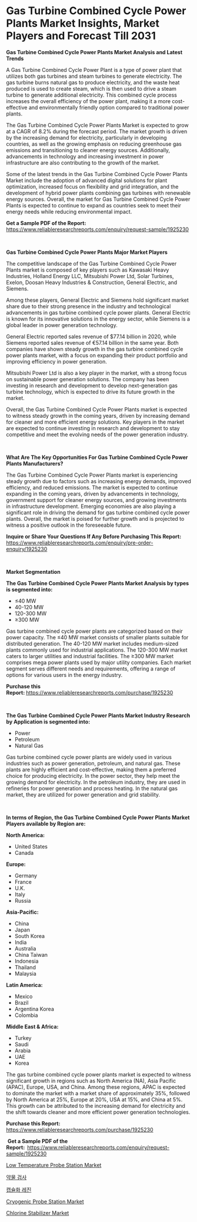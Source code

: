 <p><h1>Gas Turbine Combined Cycle Power Plants Market Insights, Market Players and Forecast Till 2031</h1></p><p><strong>Gas Turbine Combined Cycle Power Plants Market Analysis and Latest Trends</strong></p>
<p><p>A Gas Turbine Combined Cycle Power Plant is a type of power plant that utilizes both gas turbines and steam turbines to generate electricity. The gas turbine burns natural gas to produce electricity, and the waste heat produced is used to create steam, which is then used to drive a steam turbine to generate additional electricity. This combined cycle process increases the overall efficiency of the power plant, making it a more cost-effective and environmentally friendly option compared to traditional power plants.</p><p>The Gas Turbine Combined Cycle Power Plants Market is expected to grow at a CAGR of 8.2% during the forecast period. The market growth is driven by the increasing demand for electricity, particularly in developing countries, as well as the growing emphasis on reducing greenhouse gas emissions and transitioning to cleaner energy sources. Additionally, advancements in technology and increasing investment in power infrastructure are also contributing to the growth of the market.</p><p>Some of the latest trends in the Gas Turbine Combined Cycle Power Plants Market include the adoption of advanced digital solutions for plant optimization, increased focus on flexibility and grid integration, and the development of hybrid power plants combining gas turbines with renewable energy sources. Overall, the market for Gas Turbine Combined Cycle Power Plants is expected to continue to expand as countries seek to meet their energy needs while reducing environmental impact.</p></p>
<p><strong>Get a Sample PDF of the Report:&nbsp;</strong> <a href="https://www.reliableresearchreports.com/enquiry/request-sample/1925230">https://www.reliableresearchreports.com/enquiry/request-sample/1925230</a></p>
<p>&nbsp;</p>
<p><strong>Gas Turbine Combined Cycle Power Plants Major Market Players</strong></p>
<p><p>The competitive landscape of the Gas Turbine Combined Cycle Power Plants market is composed of key players such as Kawasaki Heavy Industries, Holland Energy LLC, Mitsubishi Power Ltd, Solar Turbines, Exelon, Doosan Heavy Industries & Construction, General Electric, and Siemens. </p><p>Among these players, General Electric and Siemens hold significant market share due to their strong presence in the industry and technological advancements in gas turbine combined cycle power plants. General Electric is known for its innovative solutions in the energy sector, while Siemens is a global leader in power generation technology.</p><p>General Electric reported sales revenue of $77.14 billion in 2020, while Siemens reported sales revenue of €57.14 billion in the same year. Both companies have shown steady growth in the gas turbine combined cycle power plants market, with a focus on expanding their product portfolio and improving efficiency in power generation.</p><p>Mitsubishi Power Ltd is also a key player in the market, with a strong focus on sustainable power generation solutions. The company has been investing in research and development to develop next-generation gas turbine technology, which is expected to drive its future growth in the market.</p><p>Overall, the Gas Turbine Combined Cycle Power Plants market is expected to witness steady growth in the coming years, driven by increasing demand for cleaner and more efficient energy solutions. Key players in the market are expected to continue investing in research and development to stay competitive and meet the evolving needs of the power generation industry.</p></p>
<p>&nbsp;</p>
<p><strong>What Are The Key Opportunities For Gas Turbine Combined Cycle Power Plants Manufacturers?</strong></p>
<p><p>The Gas Turbine Combined Cycle Power Plants market is experiencing steady growth due to factors such as increasing energy demands, improved efficiency, and reduced emissions. The market is expected to continue expanding in the coming years, driven by advancements in technology, government support for cleaner energy sources, and growing investments in infrastructure development. Emerging economies are also playing a significant role in driving the demand for gas turbine combined cycle power plants. Overall, the market is poised for further growth and is projected to witness a positive outlook in the foreseeable future.</p></p>
<p><strong>Inquire or Share Your Questions If Any Before Purchasing This Report:</strong> <a href="https://www.reliableresearchreports.com/enquiry/pre-order-enquiry/1925230">https://www.reliableresearchreports.com/enquiry/pre-order-enquiry/1925230</a></p>
<p>&nbsp;</p>
<p><strong>Market Segmentation</strong></p>
<p><strong>The Gas Turbine Combined Cycle Power Plants Market Analysis by types is segmented into:</strong></p>
<p><ul><li>≤40 MW</li><li>40-120 MW</li><li>120-300 MW</li><li>≥300 MW</li></ul></p>
<p><p>Gas turbine combined cycle power plants are categorized based on their power capacity. The ≤40 MW market consists of smaller plants suitable for distributed generation. The 40-120 MW market includes medium-sized plants commonly used for industrial applications. The 120-300 MW market caters to larger utilities and industrial facilities. The ≥300 MW market comprises mega power plants used by major utility companies. Each market segment serves different needs and requirements, offering a range of options for various users in the energy industry.</p></p>
<p><strong>Purchase this Report:&nbsp;</strong><a href="https://www.reliableresearchreports.com/purchase/1925230">https://www.reliableresearchreports.com/purchase/1925230</a></p>
<p>&nbsp;</p>
<p><strong>The Gas Turbine Combined Cycle Power Plants Market Industry Research by Application is segmented into:</strong></p>
<p><ul><li>Power</li><li>Petroleum</li><li>Natural Gas</li></ul></p>
<p><p>Gas turbine combined cycle power plants are widely used in various industries such as power generation, petroleum, and natural gas. These plants are highly efficient and cost-effective, making them a preferred choice for producing electricity. In the power sector, they help meet the growing demand for electricity. In the petroleum industry, they are used in refineries for power generation and process heating. In the natural gas market, they are utilized for power generation and grid stability.</p></p>
<p>&nbsp;</p>
<p><strong>In terms of Region, the Gas Turbine Combined Cycle Power Plants Market Players available by Region are:</strong></p>
<p>
    <p> <strong> North America: </strong>
        <ul>
            <li>United States</li>
            <li>Canada</li>
        </ul>
        </p> 
    <p> <strong> Europe: </strong>
        <ul>
            <li>Germany</li>
            <li>France</li>
            <li>U.K.</li>
            <li>Italy</li>
            <li>Russia</li>
        </ul>
        </p> 
    <p> <strong> Asia-Pacific: </strong>
        <ul>
            <li>China</li>
            <li>Japan</li>
            <li>South Korea</li>
            <li>India</li>
            <li>Australia</li>
            <li>China Taiwan</li>
            <li>Indonesia</li>
            <li>Thailand</li>
            <li>Malaysia</li>
        </ul>
        </p> 
    <p> <strong> Latin America: </strong>
        <ul>
            <li>Mexico</li>
            <li>Brazil</li>
            <li>Argentina Korea</li>
            <li>Colombia</li>
        </ul>
        </p> 
    <p> <strong> Middle East & Africa: </strong>
        <ul>
            <li>Turkey</li>
            <li>Saudi</li>
            <li>Arabia</li>
            <li>UAE</li>
            <li>Korea</li>
        </ul>
    </p>
    </p>
<p><p>The gas turbine combined cycle power plants market is expected to witness significant growth in regions such as North America (NA), Asia Pacific (APAC), Europe, USA, and China. Among these regions, APAC is expected to dominate the market with a market share of approximately 35%, followed by North America at 25%, Europe at 20%, USA at 15%, and China at 5%. This growth can be attributed to the increasing demand for electricity and the shift towards cleaner and more efficient power generation technologies.</p></p>
<p><strong>Purchase this Report: </strong><a href="https://www.reliableresearchreports.com/purchase/1925230">https://www.reliableresearchreports.com/purchase/1925230</a></p>
<p>&nbsp;<strong>Get a Sample PDF of the Report:&nbsp;&nbsp;</strong><a href="https://www.reliableresearchreports.com/enquiry/request-sample/1925230">https://www.reliableresearchreports.com/enquiry/request-sample/1925230</a></p>
<p><strong></strong></p>
<p><p><a href="https://shimmer-gardenia-37a.notion.site/Low-Temperature-Probe-Station-Market-Size-Growth-and-Forecast-from-2024-2031-6174a5b357ce4568815ae7e0eb289440">Low Temperature Probe Station Market</a></p><p><a href="https://medium.com/@frankpeters35/2024-2031-%EA%B8%B0%EA%B0%84%EC%9D%84-%EC%9C%84%ED%95%B4-%EC%98%88%EC%B8%A1%EB%90%9C-%EC%95%BD%EB%AC%BC-%EA%B2%80%EC%82%AC-%EC%8B%9C%EC%9E%A5-%EB%8F%99%ED%96%A5-%EB%B0%8F-%EC%8B%9C%EC%9E%A5-%EB%B6%84%EC%84%9D-099b34a887bc">약물 검사</a></p><p><a href="https://medium.com/@frankpeters35/encapsulation-resins-%EC%8B%9C%EC%9E%A5-%EA%B7%9C%EB%AA%A8-%EC%8B%9C%EC%9E%A5-%EC%A0%84%EB%A7%9D-%EB%B0%8F-%EC%8B%9C%EC%9E%A5-%EC%98%88%EC%B8%A1-2024%EB%85%84%EB%B6%80%ED%84%B0-2031%EB%85%84%EA%B9%8C%EC%A7%80-540e14d37930">캡슐화 레진</a></p><p><a href="https://meowing-lemming-dd3.notion.site/Cryogenic-Probe-Station-Market-Analysis-and-Market-Size-Global-Industry-Overview-Market-Segmentati-3f95b489e46140f7a470d1d876b9ca01">Cryogenic Probe Station Market</a></p><p><a href="https://view.publitas.com/reportprime-1/chlorine-stabilizer-market-size-growth-outlook-from-2024-to-2031-projecting-at-markets-trends-analysis-by-application-regional-outlook-and-revenue/">Chlorine Stabilizer Market</a></p></p>
